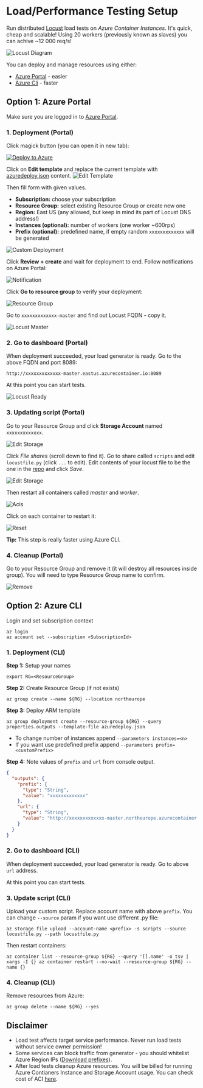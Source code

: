 # Load/Performance Testing Setup

Run distributed [Locust](https://locust.io/) load tests on _Azure Container Instances_. It's quick, cheap and scalable! Using 20 workers (previously known as slaves) you can achive ~12 000 req/s!

![Locust Diagram](images/locust-diagram.png)

You can deploy and manage resources using either: 
* [Azure Portal](https://portal.azure.com) - easier
* [Azure Cli](https://docs.microsoft.com/en-us/cli/azure/install-azure-cli?view=azure-cli-latest) - faster 

## Option 1: Azure Portal

Make sure you are logged in to [Azure Portal](https://portal.azure.com).

### 1. Deployment (Portal)

Click magick button (you can open it in new tab):

[![Deploy to Azure](https://aka.ms/deploytoazurebutton)](https://portal.azure.com/#create/Microsoft.Template/uri/https%3A%2F%2Fraw.githubusercontent.com%2FORBA%2Fazure-locust%2Fmaster%2Fazuredeploy.json)

Click on **Edit template** and replace the current template with [azuredeploy.json](azuredeploy.json) content.
![Edit Template](images/edit-template-img.png)

Then fill form with given values.

- **Subscription:** choose your subscription
- **Resource Group:** select existing Resource Group or create new one
- **Region:** East US (any allowed, but keep in mind its part of Locust DNS address!)
- **Instances (optional):**  number of workers (one worker ~600rps)
- **Prefix (optional):** predefined name, if empty random `xxxxxxxxxxxxx` will be generated

![Custom Deployment](images/custom-deployment.png)

Click **Review + create** and wait for deployment to end. Follow notifications on Azure Portal:

![Notification](images/locust-notification.png)

Click **Go to resource group** to verify your deployment:

![Resource Group](images/locust-rg.png)

Go to `xxxxxxxxxxxxx-master` and find out Locust FQDN - copy it.

![Locust Master](images/locust-master.png)

### 2. Go to dashboard (Portal)

When deployment succeeded, your load generator is ready. Go to the above FQDN and port 8089: 

`http://xxxxxxxxxxxxx-master.eastus.azurecontainer.io:8089` 

At this point you can start tests. 

![Locust Ready](images/locust-ready.png)


### 3. Updating script (Portal)

Go to your Resource Group and click **Storage Account** named `xxxxxxxxxxxxx`. 

![Edit Storage](images/locust-sa.png)

Click _File shares_ (scroll down to find it).
Go to share called `scripts` and edit `locustfile.py` (click `...` to edit).
Edit contents of your locust file to be the one in the [repo](locustfile.py) and click _Save_.

![Edit Storage](images/locust-save.png)

Then restart all containers called *master* and *worker*.

![Acis](images/locust-acis.png)

Click on each container to restart it:

![Reset](images/locust-restart.png)

**Tip:** This step is really faster using Azure CLI.

### 4. Cleanup (Portal)

Go to your Resource Group and remove it (it will destroy all resources inside group). 
You will need to type Resource Group name to confirm.

![Remove](images/locust-rm.png)

## Option 2: Azure CLI

Login and set subscription context

```
az login
az account set --subscription <SubscriptionId>
```

### 1. Deployment (CLI)

**Step 1:** Setup your names
```
export RG=<ResourceGroup>
```

**Step 2:** Create Resource Group (if not exists)
```
az group create --name ${RG} --location northeurope
```

**Step 3:** Deploy ARM template
```
az group deployment create --resource-group ${RG} --query properties.outputs --template-file azuredeploy.json 
```
- To change number of instances append `--parameters instances=<n>`
- If you want use predefined prefix append `--parameters prefix=<customPrefix>`

**Step 4:** Note values of `prefix` and `url` from console output.

```json
{
  "outputs": {
    "prefix": {
      "type": "String",
      "value": "xxxxxxxxxxxxx"
    },
    "url": {
      "type": "String",
      "value": "http://xxxxxxxxxxxxx-master.northeurope.azurecontainer.io:8089"
    }
  }
}
```

### 2. Go to dashboard (CLI)

When deployment succeeded, your load generator is ready. Go to above `url` address. 

At this point you can start tests. 

### 3. Update script (CLI)

Upload your custom script. Replace account name with above `prefix`. You can change `--source` param if you want use different .py file:
```
az storage file upload --account-name <prefix> -s scripts --source locustfile.py --path locustfile.py
```
Then restart containers:
```
az container list --resource-group ${RG} --query '[].name' -o tsv | xargs -I {} az container restart --no-wait --resource-group ${RG} --name {} 
```

### 4. Cleanup (CLI)

Remove resources from Azure:
```
az group delete --name ${RG} --yes
```

## Disclaimer

* Load test affects target service performance. Never run load tests without service owner permission!
* Some services can block traffic from generator - you should whitelist Azure Region IPs ([Download prefixes](https://www.microsoft.com/download/details.aspx?id=56519)).
* After load tests cleanup Azure resources. You will be billed for running Azure Contianers Instance and Storage Account usage. You can check cost of ACI [here](https://azure.microsoft.com/en-us/pricing/details/container-instances/).